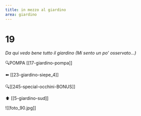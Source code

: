 ```yaml
---
title: in mezzo al giardino
area: giardino
---
```

# 19
_Da qui vedo bene tutto il giardino
(Mi sento un po’ osservato...)_

🔍POMPA [[17-giardino-pompa]]

⬅️ [[23-giardino-siepe_4]]

🔍[[245-special-occhini-BONUS]]

⬆️ [[5-giardino-sud]]

![[foto_90.jpg]]